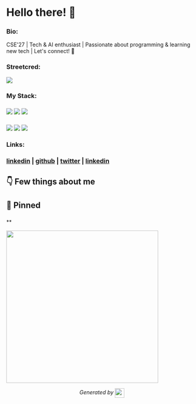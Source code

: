 
# Hello there! 👋


### Bio:

CSE'27 | Tech & AI enthusiast | Passionate about programming & learning new tech | Let's connect! 🤝
            

### Streetcred:

<a href="https://www.tublian.com/profile/PrasanthPradeep?ss=true"><img src="https://rd3ps1doua.execute-api.us-east-1.amazonaws.com/dev/ft/profile/streetcred/badge/PrasanthPradeep?type=without_score"></a>

### My Stack:

### <img src="https://rd3ps1doua.execute-api.us-east-1.amazonaws.com/dev/ft/profile/streetcred/github/tag/Php"/> <img src="https://rd3ps1doua.execute-api.us-east-1.amazonaws.com/dev/ft/profile/streetcred/github/tag/JavaScript"/> <img src="https://rd3ps1doua.execute-api.us-east-1.amazonaws.com/dev/ft/profile/streetcred/github/tag/Java"/>

### <img src="https://rd3ps1doua.execute-api.us-east-1.amazonaws.com/dev/ft/profile/streetcred/github/tag/Python"/> <img src="https://rd3ps1doua.execute-api.us-east-1.amazonaws.com/dev/ft/profile/streetcred/github/tag/Frontend"/> <img src="https://rd3ps1doua.execute-api.us-east-1.amazonaws.com/dev/ft/profile/streetcred/github/tag/Backend"/>

### 

### Links:

### <a href="https://www.linkedin.com/in/prasanth1010000/">linkedin</a> | <a href="https://www.github.com/PrasanthPradeep">github</a> | <a href="https://www.twitter.com/prasanth__p_">twitter</a> | <a href="">linkedin</a>

## 👇 Few things about me


<div>

            
</div>




## 📌 Pinned

<div>

<div>
<div id="pinned-card">

### <a href="bit.ly/prasanth__p_" target="_blank"></a>
**

<a href="bit.ly/prasanth__p_" target="_blank">
      <img src="" width="400px">
</a>
</div>
                  
</div>
            

<p align="center">
<i>Generated by <a href="https://www.tublian.com/"><img src="https://tublian-newsletter-assets.s3.amazonaws.com/just-logo.png" width="25" style="vertical-align: middle"/></i>
</p>
